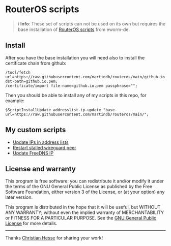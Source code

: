 RouterOS scripts
================

> ℹ️ **Info**: These set of scripts can not be used on its own but requires the base
> installation of [RouterOS scripts](https://github.com/eworm-de/routeros-scripts/tree/main#routeros-scripts) from eworm-de.

Install
-------

After you have the base installation you will need also to install the certificate chain from github:

```
/tool/fetch url=https://raw.githubusercontent.com/martindb/routeros/main/github.io.pem dst-path=github.io.pem;
/certificate/import file-name=github.io.pem passphrase="";
```

Then you should be able to install any of my scripts in this repo, for example:

```
$ScriptInstallUpdate addresslist-ip-update "base-url=https://raw.githubusercontent.com/martindb/routeros/main/";
```

My custom scripts
-----------------

* [Update IPs in address lists](doc/addresslist-ip-update.md)
* [Restart stalled wireguard peer](doc/wireguard-restart.md)
* [Update FreeDNS IP](doc/freedns-update.md)


License and warranty
--------------------

This program is free software: you can redistribute it and/or modify
it under the terms of the GNU General Public License as published by
the Free Software Foundation, either version 3 of the License, or
(at your option) any later version.

This program is distributed in the hope that it will be useful,
but WITHOUT ANY WARRANTY; without even the implied warranty of
MERCHANTABILITY or FITNESS FOR A PARTICULAR PURPOSE.  See the
[GNU General Public License](LICENSE) for more details.

---

Thanks [Christian Hesse](https://github.com/eworm-de) for sharing your work!
